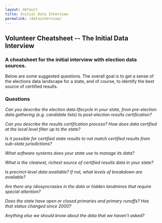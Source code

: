 ```yaml
---
layout: default
title: Initial Data Interview
permalink: /datainterview/
---
```



## Volunteer Cheatsheet -- The Initial Data Interview

### A cheatsheet for the initial interview with election data sources.  

Below are some suggested questions. The overall goal is to get a sense of the elections data landscape for a state, and of course, to identify the best source of certified results.  

### Questions

*Can you describe the election data lifecycle in your state, from pre-election data gathering (e.g. candidate lists) to post-election results certification?*

*Can you describe the results certification process? How does data certified at the local level filter up to the state?*  

*Is it possible for certified state results to not match certified results from sub-state jurisdictions?* 

*What software systems does your state use to manage its data?* 

*What is the cleanest, richest source of certified results data in your state?* 

*Is precinct-level data available? If not, what levels of breakdown are available?*  

*Are there any idiosyncrasies in the data or hidden landmines that require special attention?*  

*Does the state have open or closed primaries and primary runoffs? Has that status changed since 2000?*  

*Anything else we should know about the data that we haven’t asked?*
